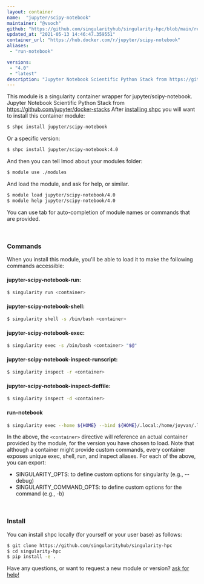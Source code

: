 ```yaml
---
layout: container
name:  "jupyter/scipy-notebook"
maintainer: "@vsoch"
github: "https://github.com/singularityhub/singularity-hpc/blob/main/registry/jupyter/scipy-notebook/container.yaml"
updated_at: "2021-05-13 14:46:47.359551"
container_url: "https://hub.docker.com/r/jupyter/scipy-notebook"
aliases:
 - "run-notebook"

versions:
 - "4.0"
 - "latest"
description: "Jupyter Notebook Scientific Python Stack from https://github.com/jupyter/docker-stacks"
---
```


This module is a singularity container wrapper for jupyter/scipy-notebook.
Jupyter Notebook Scientific Python Stack from https://github.com/jupyter/docker-stacks
After [installing shpc](#install) you will want to install this container module:

```bash
$ shpc install jupyter/scipy-notebook
```

Or a specific version:

```bash
$ shpc install jupyter/scipy-notebook:4.0
```

And then you can tell lmod about your modules folder:

```bash
$ module use ./modules
```

And load the module, and ask for help, or similar.

```bash
$ module load jupyter/scipy-notebook/4.0
$ module help jupyter/scipy-notebook/4.0
```

You can use tab for auto-completion of module names or commands that are provided.

<br>

### Commands

When you install this module, you'll be able to load it to make the following commands accessible:

#### jupyter-scipy-notebook-run:

```bash
$ singularity run <container>
```

#### jupyter-scipy-notebook-shell:

```bash
$ singularity shell -s /bin/bash <container>
```

#### jupyter-scipy-notebook-exec:

```bash
$ singularity exec -s /bin/bash <container> "$@"
```

#### jupyter-scipy-notebook-inspect-runscript:

```bash
$ singularity inspect -r <container>
```

#### jupyter-scipy-notebook-inspect-deffile:

```bash
$ singularity inspect -d <container>
```


#### run-notebook
       
```bash
$ singularity exec --home ${HOME} --bind ${HOME}/.local:/home/joyvan/.local <container> jupyter notebook --no-browser --port=$(shuf -i 2000-65000 -n 1) --ip 0.0.0.0
```



In the above, the `<container>` directive will reference an actual container provided
by the module, for the version you have chosen to load. Note that although a container
might provide custom commands, every container exposes unique exec, shell, run, and
inspect aliases. For each of the above, you can export:

 - SINGULARITY_OPTS: to define custom options for singularity (e.g., --debug)
 - SINGULARITY_COMMAND_OPTS: to define custom options for the command (e.g., -b)

<br>
  
### Install

You can install shpc locally (for yourself or your user base) as follows:

```bash
$ git clone https://github.com/singularityhub/singularity-hpc
$ cd singularity-hpc
$ pip install -e .
```

Have any questions, or want to request a new module or version? [ask for help!](https://github.com/singularityhub/singularity-hpc/issues)